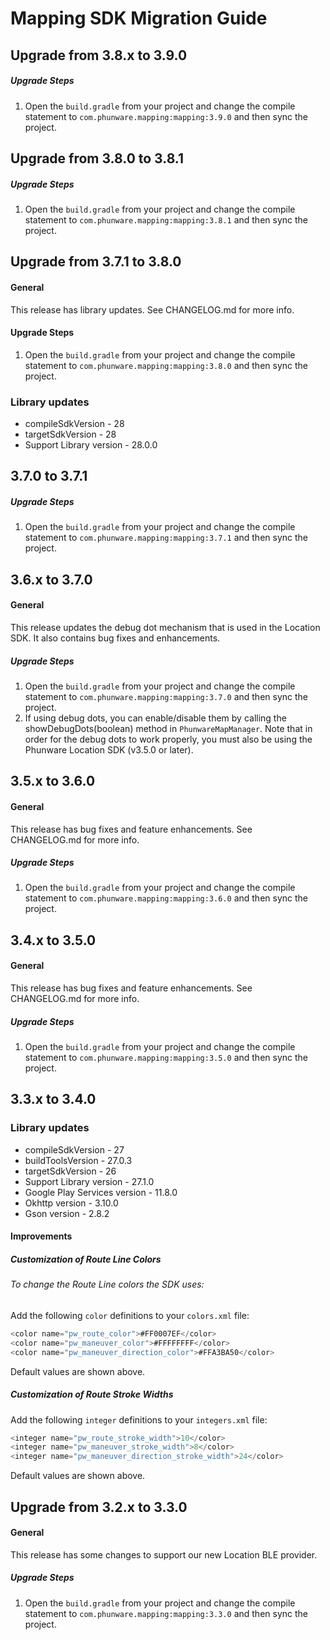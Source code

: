 # Mapping SDK Migration Guide
## Upgrade from 3.8.x to 3.9.0

##### Upgrade Steps

1. Open the `build.gradle` from your project and change the compile statement to `com.phunware.mapping:mapping:3.9.0` and then sync the project.

## Upgrade from 3.8.0 to 3.8.1

##### Upgrade Steps

1. Open the `build.gradle` from your project and change the compile statement to `com.phunware.mapping:mapping:3.8.1` and then sync the project.

## Upgrade from 3.7.1 to 3.8.0

#### General

This release has library updates. See CHANGELOG.md for more info.

#### Upgrade Steps

1. Open the `build.gradle` from your project and change the compile statement to `com.phunware.mapping:mapping:3.8.0` and then sync the project.

### Library updates
- compileSdkVersion - 28
- targetSdkVersion - 28
- Support Library version - 28.0.0

## 3.7.0 to 3.7.1

##### Upgrade Steps

1. Open the `build.gradle` from your project and change the compile statement to `com.phunware.mapping:mapping:3.7.1` and then sync the project.

## 3.6.x to 3.7.0

#### General

This release updates the debug dot mechanism that is used in the Location SDK. It also contains bug fixes and enhancements.

##### Upgrade Steps

1. Open the `build.gradle` from your project and change the compile statement to `com.phunware.mapping:mapping:3.7.0` and then sync the project.
2. If using debug dots, you can enable/disable them by calling the showDebugDots(boolean) method in `PhunwareMapManager`. Note that in order for the debug dots to work properly, you must also be using the Phunware Location SDK (v3.5.0 or later).

## 3.5.x to 3.6.0

#### General

This release has bug fixes and feature enhancements.  See CHANGELOG.md for more info.

##### Upgrade Steps

1. Open the `build.gradle` from your project and change the compile statement to `com.phunware.mapping:mapping:3.6.0` and then sync the project.

## 3.4.x to 3.5.0

#### General

This release has bug fixes and feature enhancements.  See CHANGELOG.md for more info.

##### Upgrade Steps

1. Open the `build.gradle` from your project and change the compile statement to `com.phunware.mapping:mapping:3.5.0` and then sync the project.

## 3.3.x to 3.4.0

### Library updates
- compileSdkVersion - 27
- buildToolsVersion - 27.0.3
- targetSdkVersion - 26
- Support Library version - 27.1.0
- Google Play Services version - 11.8.0
- Okhttp version - 3.10.0
- Gson version - 2.8.2

#### Improvements
##### Customization of Route Line Colors
###### To change the Route Line colors the SDK uses:
Add the following `color` definitions to your `colors.xml` file:

```java
<color name="pw_route_color">#FF0007EF</color>
<color name="pw_maneuver_color">#FFFFFFFF</color>
<color name="pw_maneuver_direction_color">#FFA3BA50</color>
```
Default values are shown above.

##### Customization of Route Stroke Widths
Add the following `integer` definitions to your `integers.xml` file:

```java
<integer name="pw_route_stroke_width">10</color>
<integer name="pw_maneuver_stroke_width">8</color>
<integer name="pw_maneuver_direction_stroke_width">24</color>
```
Default values are shown above.

## Upgrade from 3.2.x to 3.3.0

#### General

This release has some changes to support our new Location BLE provider.

##### Upgrade Steps

1. Open the `build.gradle` from your project and change the compile statement to `com.phunware.mapping:mapping:3.3.0` and then sync the project.

